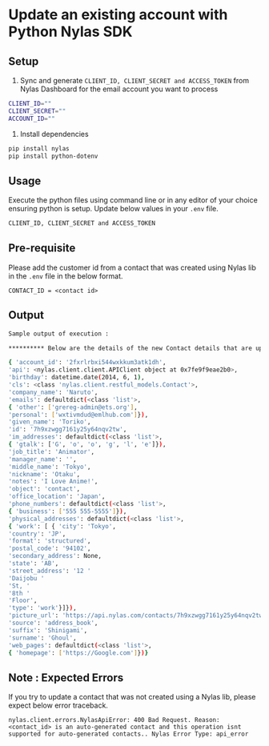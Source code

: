 # Update an existing account with Python Nylas SDK

  
  

## Setup

  
  

1) Sync and generate `CLIENT_ID, CLIENT_SECRET and ACCESS_TOKEN` from Nylas Dashboard for the email account you want to process

  

```bash
CLIENT_ID=""
CLIENT_SECRET=""
ACCOUNT_ID=""
```


1) Install dependencies

  

```bash
pip install nylas
pip install python-dotenv
```


## Usage

Execute the python files using command line or in any editor of your choice ensuring python is setup. Update below values in your `.env` file. 

```bash
CLIENT_ID, CLIENT_SECRET and ACCESS_TOKEN 
```
## Pre-requisite 

Please add the customer id from a contact that was created using Nylas lib in the `.env` file in the below format.
```
CONTACT_ID = <contact id>
```
  

## Output


```bash
Sample output of execution :

********** Below are the details of the new Contact details that are updated **********

{ 'account_id': '2fxrlrbxi544wxkkum3atk1dh',
'api': <nylas.client.client.APIClient object at 0x7fe9f9eae2b0>,
'birthday': datetime.date(2014, 6, 1),
'cls': <class 'nylas.client.restful_models.Contact'>,
'company_name': 'Naruto',
'emails': defaultdict(<class 'list'>,
{ 'other': ['grereg-admin@ets.org'],
'personal': ['wxtivmdud@emlhub.com']}),
'given_name': 'Toriko',
'id': '7h9xzwgg7161y25y64nqv2tw',
'im_addresses': defaultdict(<class 'list'>,
{ 'gtalk': ['G', 'o', 'o', 'g', 'l', 'e']}),
'job_title': 'Animator',
'manager_name': '',
'middle_name': 'Tokyo',
'nickname': 'Otaku',
'notes': 'I Love Anime!',
'object': 'contact',
'office_location': 'Japan',
'phone_numbers': defaultdict(<class 'list'>,
{ 'business': ['555 555-5555']}),
'physical_addresses': defaultdict(<class 'list'>,
{ 'work': [ { 'city': 'Tokyo',
'country': 'JP',
'format': 'structured',
'postal_code': '94102',
'secondary_address': None,
'state': 'AB',
'street_address': '12 '
'Daijobu '
'St, '
'8th '
'Floor',
'type': 'work'}]}),
'picture_url': 'https://api.nylas.com/contacts/7h9xzwgg7161y25y64nqv2tw/picture',
'source': 'address_book',
'suffix': 'Shinigami',
'surname': 'Ghoul',
'web_pages': defaultdict(<class 'list'>,
{ 'homepage': ['https://Google.com']})}
```

## Note : Expected Errors

If you try to update a contact that was not created using a Nylas lib, please expect below error traceback.
```
nylas.client.errors.NylasApiError: 400 Bad Request. Reason: <contact_id> is an auto-generated contact and this operation isnt supported for auto-generated contacts.. Nylas Error Type: api_error
```